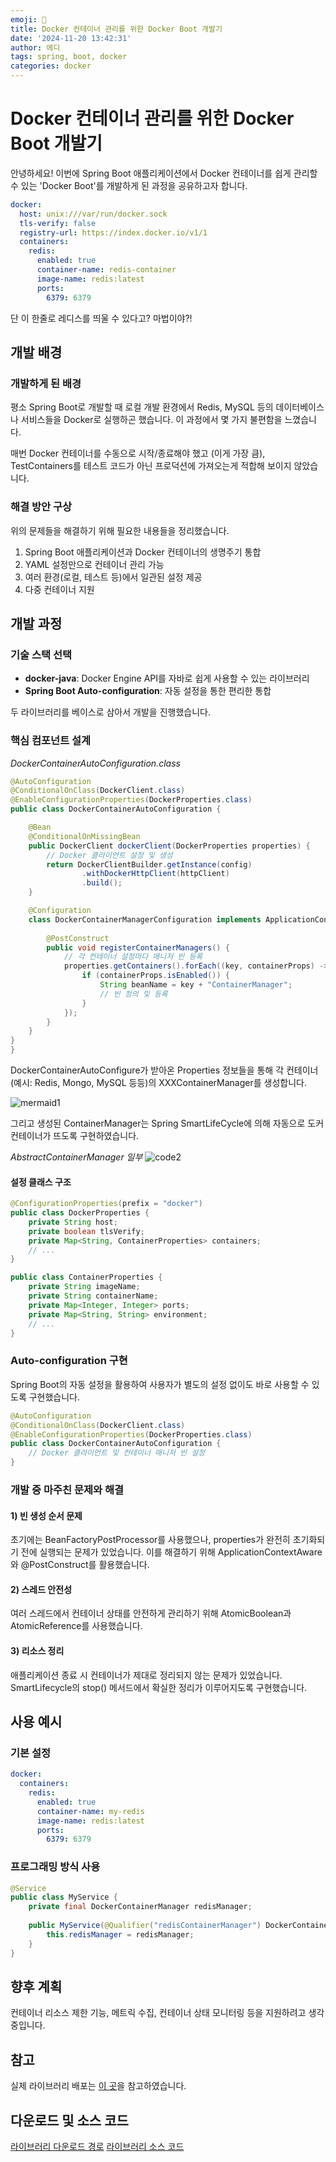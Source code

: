 ```yaml
---
emoji: 📖
title: Docker 컨테이너 관리를 위한 Docker Boot 개발기
date: '2024-11-20 13:42:31'
author: 에디
tags: spring, boot, docker
categories: docker
---
```


# Docker 컨테이너 관리를 위한 Docker Boot 개발기

안녕하세요! 
이번에 Spring Boot 애플리케이션에서 Docker 컨테이너를 쉽게 관리할 수 있는 'Docker Boot'를 개발하게 된 과정을 공유하고자 합니다.

```yaml
docker:
  host: unix:///var/run/docker.sock
  tls-verify: false
  registry-url: https://index.docker.io/v1/1
  containers:
    redis:
      enabled: true
      container-name: redis-container
      image-name: redis:latest
      ports:
        6379: 6379
```

단 이 한줄로 레디스를 띄울 수 있다고? 마법이야?!

## 개발 배경

### 개발하게 된 배경

평소 Spring Boot로 개발할 때 로컬 개발 환경에서 Redis, MySQL 등의 데이터베이스나 서비스들을 Docker로 실행하곤 했습니다. 이 과정에서 몇 가지 불편함을 느꼈습니다.

매번 Docker 컨테이너를 수동으로 시작/종료해야 했고 (이게 가장 큼),
TestContainers를 테스트 코드가 아닌 프로덕션에 가져오는게 적합해 보이지 않았습니다.

### 해결 방안 구상

위의 문제들을 해결하기 위해 필요한 내용들을 정리했습니다.

1. Spring Boot 애플리케이션과 Docker 컨테이너의 생명주기 통합
2. YAML 설정만으로 컨테이너 관리 가능
3. 여러 환경(로컬, 테스트 등)에서 일관된 설정 제공
4. 다중 컨테이너 지원

## 개발 과정

### 기술 스택 선택

- **docker-java**: Docker Engine API를 자바로 쉽게 사용할 수 있는 라이브러리
- **Spring Boot Auto-configuration**: 자동 설정을 통한 편리한 통합

두 라이브러리를 베이스로 삼아서 개발을 진행했습니다.

### 핵심 컴포넌트 설계

*DockerContainerAutoConfiguration.class*
```java
@AutoConfiguration
@ConditionalOnClass(DockerClient.class)
@EnableConfigurationProperties(DockerProperties.class)
public class DockerContainerAutoConfiguration {

    @Bean
    @ConditionalOnMissingBean
    public DockerClient dockerClient(DockerProperties properties) {
        // Docker 클라이언트 설정 및 생성
        return DockerClientBuilder.getInstance(config)
                .withDockerHttpClient(httpClient)
                .build();
    }

    @Configuration
    class DockerContainerManagerConfiguration implements ApplicationContextAware {
        
        @PostConstruct
        public void registerContainerManagers() {
            // 각 컨테이너 설정마다 매니저 빈 등록
            properties.getContainers().forEach((key, containerProps) -> {
                if (containerProps.isEnabled()) {
                    String beanName = key + "ContainerManager";
                    // 빈 정의 및 등록
                }
            });
        }
    }
}
}
```

DockerContainerAutoConfigure가 받아온 Properties 정보들을 통해
각 컨테이너 (예시: Redis, Mongo, MySQL 등등)의 XXXContainerManager를 생성합니다.

![mermaid1](./mermaid1.png)

그리고 생성된 ContainerManager는 Spring SmartLifeCycle에 의해 자동으로 도커 컨테이너가 뜨도록 구현하였습니다.

*AbstractContainerManager 일부*
![code2](./code.png)

#### 설정 클래스 구조

```java
@ConfigurationProperties(prefix = "docker")
public class DockerProperties {
    private String host;
    private boolean tlsVerify;
    private Map<String, ContainerProperties> containers;
    // ...
}

public class ContainerProperties {
    private String imageName;
    private String containerName;
    private Map<Integer, Integer> ports;
    private Map<String, String> environment;
    // ...
}
```

### Auto-configuration 구현

Spring Boot의 자동 설정을 활용하여 사용자가 별도의 설정 없이도 바로 사용할 수 있도록 구현했습니다.

```java
@AutoConfiguration
@ConditionalOnClass(DockerClient.class)
@EnableConfigurationProperties(DockerProperties.class)
public class DockerContainerAutoConfiguration {
    // Docker 클라이언트 및 컨테이너 매니저 빈 설정
}
```

### 개발 중 마주친 문제와 해결

#### 1) 빈 생성 순서 문제
초기에는 BeanFactoryPostProcessor를 사용했으나, properties가 완전히 초기화되기 전에 실행되는 문제가 있었습니다. 이를 해결하기 위해 ApplicationContextAware와 @PostConstruct를 활용했습니다.

#### 2) 스레드 안전성
여러 스레드에서 컨테이너 상태를 안전하게 관리하기 위해 AtomicBoolean과 AtomicReference를 사용했습니다.

#### 3) 리소스 정리
애플리케이션 종료 시 컨테이너가 제대로 정리되지 않는 문제가 있었습니다. SmartLifecycle의 stop() 메서드에서 확실한 정리가 이루어지도록 구현했습니다.

## 사용 예시

### 기본 설정
```yaml
docker:
  containers:
    redis:
      enabled: true
      container-name: my-redis
      image-name: redis:latest
      ports:
        6379: 6379
```

### 프로그래밍 방식 사용
```java
@Service
public class MyService {
    private final DockerContainerManager redisManager;
    
    public MyService(@Qualifier("redisContainerManager") DockerContainerManager redisManager) {
        this.redisManager = redisManager;
    }
}
```

## 향후 계획

컨테이너 리소스 제한 기능, 메트릭 수집, 컨테이너 상태 모니터링 등을 지원하려고 생각 중입니다.

## 참고
실제 라이브러리 배포는 [이 곳](https://dami97.tistory.com/36)을 참고하였습니다.


## 다운로드 및 소스 코드
[라이브러리 다운로드 경로](https://central.sonatype.com/artifact/io.github.ddaakk/docker-boot)
[라이브러리 소스 코드](https://github.com/ddaakk/docker-boot/tree/main)